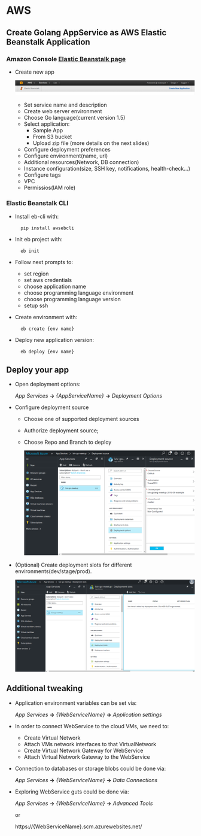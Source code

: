 # AWS

## Create Golang AppService as AWS Elastic Beanstalk Application

### Amazon Console [Elastic Beanstalk page](http://console.aws.amazon.com/elasticbeanstalk/)

- Create new app

    ![](static/aws/1-create-app.png)

  - Set service name and description
  - Create web server environment
  - Choose Go language(current version 1.5)
  - Select application:
    - Sample App
    - From S3 bucket
    - Upload zip file (more details on the next slides)
  - Configure deployment preferences
  - Configure environment(name, url)
  - Additional resources(Network, DB connection)
  - Instance configuration(size, SSH key, notifications, health-check…)
  - Configure tags
  - VPC
  - Permissios(IAM role)


### Elastic Beanstalk CLI

- Install eb-cli with:

        pip install awsebcli

- Init eb project with:

        eb init

- Follow next prompts to:
  - set region
  - set aws credentials
  - choose application name
  - choose programming language environment
  - choose programming language version
  - setup ssh

- Create environment with:

        eb create {env name}

- Deploy new application version:

        eb deploy {env name}




## Deploy your app

- Open deployment options:

    *App Services* **->** *{AppServiceName}* **->** *Deployment Options*

- Configure deployment source
  - Choose one of supported deployment sources
  - Authorize deployment source;
  - Choose Repo and Branch to deploy

    ![](static/azure/3-deploy-app.png)

- (Optional) Create deployment slots for different environments(dev/stage/prod).

    ![](static/azure/4-deployment-slots.png)


## Additional tweaking

- Application environment variables can be set via:

   *App Services* **->** *{WebServiceName}* **->** *Application settings*
- In order to connect WebService to the cloud VMs, we need to:
  - Create Virtual Network
  - Attach VMs network interfaces to that VirtualNetwork
  - Create Virtual Network Gateway for WebService
  - Attach Virtual Network Gateway to the WebService
- Connection to databases or storage blobs could be done via: 

   *App Services* **->** *{WebServiceName}* **->** *Data Connections*
- Exploring WebService guts could be done via:

  *App Services* **->** *{WebServiceName}* **->** *Advanced Tools*

  or

  https://{WebServiceName}.scm.azurewebsites.net/ 
